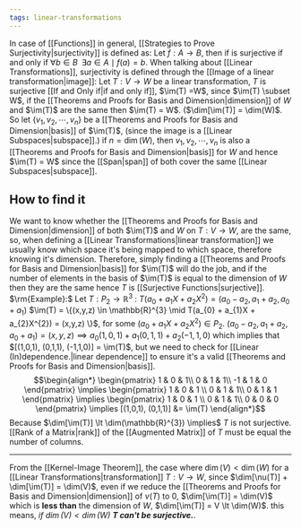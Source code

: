```yaml
---
tags: linear-transformations
---
```

In case of [[Functions]] in general, [[Strategies to Prove Surjectivity|surjectivity]] is defined as: Let $f: A \rightarrow B$, then if is surjective if and only if $\forall b \in B \;\; \exists a \in A \mid f(a) = b$. When talking about [[Linear Transformations]], surjectivity is defined through the [[Image of a linear transformation|image]]: 
Let $T:V \rightarrow W$ be a linear transformation, $T$ is surjective [[If and Only if|if and only if]], $\im(T) =W$, since $\im(T) \subset W$, if the [[Theorems and Proofs for Basis and Dimension|dimension]] of $W$ and $\im(T)$ are the same then $\im(T) = W$. ($\dim[\im(T)] = \dim(W)$.
So let $\{v_{1},v_{2},\cdots, v_{n}\}$ be a [[Theorems and Proofs for Basis and Dimension|basis]] of $\im(T)$, (since the image is a [[Linear Subspaces|subspace]].) if $n = \dim(W)$, then ${v_{1}, v_{2},\cdots, v_{n}}$ is also a [[Theorems and Proofs for Basis and Dimension|basis]] for $W$ and hence $\im(T) = W$ since the [[Span|span]] of both cover the same [[Linear Subspaces|subspace]].
## How to find it
We want to know whether the [[Theorems and Proofs for Basis and Dimension|dimension]] of both $\im(T)$ and $W$ on $T:V \rightarrow W$, are the same, so, when defining a [[Linear Transformations|linear transformation]] we usually know which space it's being mapped to which space, therefore knowing it's dimension. Therefore, simply finding a [[Theorems and Proofs for Basis and Dimension|basis]] for $\im(T)$ will do the job, and if the number of elements in the basis of $\im(T)$ is equal to the dimension of $W$ then they are the same hence $T$ is [[Surjective Functions|surjective]].
$\rm{Example}:$ 
Let $T:P_{2}\rightarrow \mathbb{R}^{3}$ : $T(a_{0}+a_{1}X +a_{2}X^{2}) = (a_{0}-a_{2}, a_{1}+a_{2}, a_{0}+ a_{1})$
$\im(T) = \{(x,y,z) \in \mathbb{R}^{3} \mid T(a_{0} + a_{1}X + a_{2}X^{2}) = (x,y,z) \}$, for some $(a_{0} + a_{1}X + a_{2}X^{2}) \in P_{2}$.
$(a_{0}-a_{2}, a_{1}+a_{2}, a_{0}+ a_{1}) = (x,y,z) \implies a_{0}(1,0,1) + a_{1}(0,1,1) + a_{2}(-1,1,0)$ which implies that $[(1,0,1), (0,1,1), (-1,1,0)] = \im(T)$, but we need to check for [[Linear (In)dependence.|linear dependence]] to ensure it's a valid [[Theorems and Proofs for Basis and Dimension|basis]].
$$\begin{align*}
\begin{pmatrix}
1 & 0 & 1\\
0 & 1 & 1\\
-1 & 1 & 0
\end{pmatrix}
\implies
\begin{pmatrix}
1 & 0 & 1 \\
0 & 1 & 1\\
0 & 1 & 1 
\end{pmatrix}
\implies
\begin{pmatrix}
1 & 0 & 1 \\
0 & 1 & 1\\
0 & 0 & 0
\end{pmatrix}
\implies
[(1,0,1), (0,1,1)] &= \im(T)
\end{align*}$$
Because $\dim[\im(T)] \lt \dim(\mathbb{R}^{3}) \implies$ $T$ is not surjective. [[Rank of a Matrix|rank]] of the [[Augmented Matrix]] of $T$ must be equal the number of columns.
___
From the [[Kernel-Image Theorem]], the case where $\dim(V) \lt \dim(W)$ for a [[Linear Transformations|transformation]] $T: V\rightarrow W$, since $\dim[\nu(T)] + \dim[\im(T)] = \dim(V)$, even if we reduce the [[Theorems and Proofs for Basis and Dimension|dimension]] of $\nu(T)$ to $0$, $\dim[\im(T)] = \dim(V)$ which is **less than** the dimension of $W$, $\dim[\im(T)] = V \lt \dim(W)$. this means, *if $\dim(V) \lt \dim(W)$ **$T$ can't be surjective.***. 